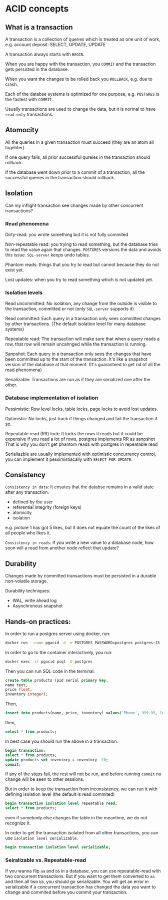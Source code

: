 # ACID concepts

## What is a transaction

A transaction is a collection of queries which is treated as one unit of work, e.g. account deposit: SELECT, UPDATE, UPDATE

A transaction always starts with `BEGIN`.

When you are happy with the transaction, you `COMMIT` and the transaction gets persisted in the database.

When you want the changes to be rolled back you `ROLLBACK`, e.g. due to crash.

Each of the databse systems is optimized for one purpose, e.g. `POSTGRES` is the fastest with `COMMIT`.

Usually transactions are used to change the data, but it is normal to have `read-only` transactions.

## Atomocity

All the queries in a given transaction must succeed (they are an atom all togehter).

If one query fails, all prior successful qureies in the transaction should rollback.

If the database went down prior to a commit of a transaction, all the successful queries in the transaction should rollback.

## Isolation

Can my inflight transaction see changes made by other concurrent transactions?

### Read phenomena

Dirty-read: you wrote something but it is not fully commited

Non-repeatable read: you trying to read something, but the database tries to read the value again that changes. `POSTGRES` versions the data and avoids this issue. `SQL-server` keeps undo tables.

Phantom reads: things that you try to read but cannot because they do not exist yet.

Lost updates: when you try to read something which is not updated yet.

### Isolation levels

Read uncommitted: No isolation, any change from the outside is visible to the transaction, committed or not (only `SQL-server` supports it)

Read committed: Each query in a transaction only sees committed changes by other transactions. (The default isolation level for many database systems)

Repeatable read: The transaction will make sure that when a query reads a row, that row will remain uncahnged while the transaction is running.

Sanpshot: Each query in a transaction only sees the changes that have been committed up to the start of the transaction. It's like a snapshot version of the database at that moment. (It's guaranteed to get rid of all the read phenomena)

Serializable: Transactions are run as if they are serialized one after the other.

### Database implementation of isolation

Pessimistic: Row level locks, table locks, page locks to avoid lost updates.

Optimistic: No locks, just track if things changed and fail the transaction if so.

Repeatable read (RR) lock: It locks the rows it reads but it could be expensive if you read a lot of rows, postgres implements RR as sanpshot That is why you don't get phantom reads with postgres in repeatable read

Serialiazble are usually implemented with optimistic concurrency control, you can implement it pessimistiacally with `SELECT FOR UPDATE`.

## Consistency

`Consistency in data`: It ensutes that the databse remains in a valid state after any transaction.

- defined by the user
- referential integrity (foreign keys)
- atomicity
- isolation 

e.g. picture 1 has got 5 likes, but it does not equate the count of the likes of all people who likes it.

`Consistency in reads`: If you write a new value to a database node, how soon will a read from another node reflect that update?

## Durability

Changes made by committed transactions must be persisted in a durable non-volatile storage.

Durability techniques:
- WAL, write ahead log
- Asynchronous snapshot


## Hands-on practices:

In order to run a postgres server using docker, run:

```bash
docker run --name pgacid -d -e POSTGRES_PASSWORD=postgres postgres:13
```

In order to go to the container interactively, you run:

```bash
docker exec -it pgacid psql -U postgres
```

Then you can run SQL code in the terminal:

```sql
create table products (pid serial primary key,
name text,
price float,
inventory integer);
```

Then,

```sql
insert into products(name, price, inventory) values('Phone', 999.99, 100);
```

then,

```sql
select * from products;
```

In best case you should run the above in a transaction:

```sql
begin transaction;
select * from products;
update products set inventory = inventory -10;
commit;
```

If any of the steps fail, the rest will not be run, and before running `commit` no change will be seen to other sessions.

But in order to keep the transaction from inconsistency, we can run it with defining isolation level (the default is read commited)

```sql
begin transaction isolation level repeatable read;
select * from products;
```

even if somebody else changes the table in the meantime, we do not recognize it.

In order to get the transaction isolated from all other transactions, you can use `isolation level serializable`.

```sql
begin transaction isolation level serializable;
```

### Seiralizable vs. Repeatable-read

If you wanna flip `aa` and `bb` in a database, you can use repeatable-read with two concurrent transactions. But if you want to get them converted to `aa` and then all two `bb`, you should go serializable. You will get an error in serializable if a concurrent transaction has changed the data you want to change and commited before you commit your transaction.
